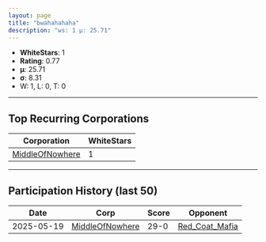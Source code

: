 ```yaml
---
layout: page
title: "bwahahahaha"
description: "ws: 1 μ: 25.71"
---
```

- **WhiteStars**: 1
- **Rating**: 0.77
- **μ**: 25.71  
- **σ**: 8.31
- W: 1, L: 0, T: 0

---

## Top Recurring Corporations

| Corporation | WhiteStars |
| --- | --- |
| [MiddleOfNowhere](https://ws.tsl.rocks/corp/5533fe0fd0191ec67175c5e7330d8716ef0ce35fdbf47e4c07e41393dcf6eb42/) | 1 |

---

## Participation History (last 50)

| Date | Corp | Score | Opponent |
| --- | --- | --- | --- |
| 2025-05-19 | [MiddleOfNowhere](https://ws.tsl.rocks/corp/5533fe0fd0191ec67175c5e7330d8716ef0ce35fdbf47e4c07e41393dcf6eb42/) | 29-0 | [Red\_Coat\_Mafia](https://ws.tsl.rocks/corp/f5825bb96dc9d061496fcea5926a16ba159a26ccd5518f8e63583c52fb68dd29/) |